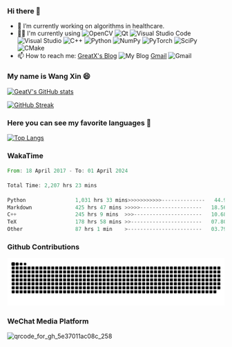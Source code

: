 ### Hi there 👋

- 🔭 I’m currently working on algorithms in healthcare.
- 👨‍💻 I'm currently using ![OpenCV](https://img.shields.io/badge/opencv-%23white.svg?style=flat-square&logo=opencv&logoColor=white)
![Qt](https://img.shields.io/badge/Qt-%23217346.svg?style=flat-square&logo=Qt&logoColor=white)
![Visual Studio Code](https://img.shields.io/badge/Visual%20Studio%20Code-0078d7.svg?style=flat-square&logo=visual-studio-code&logoColor=white)
![Visual Studio](https://img.shields.io/badge/Visual%20Studio-5C2D91.svg?style=flat-square&logo=visual-studio&logoColor=white)
![C++](https://img.shields.io/badge/c++-%2300599C.svg?style=flat-square&logo=c%2B%2B&logoColor=white)
![Python](https://img.shields.io/badge/python-3670A0?style=flat-square&logo=python&logoColor=ffdd54)
![NumPy](https://img.shields.io/badge/numpy-%23013243.svg?style=flat-square&logo=numpy&logoColor=white)
![PyTorch](https://img.shields.io/badge/PyTorch-%23EE4C2C.svg?style=flat-square&logo=PyTorch&logoColor=white)
![SciPy](https://img.shields.io/badge/SciPy-%230C55A5.svg?style=flat-square&logo=scipy&logoColor=%white)
![CMake](https://img.shields.io/badge/CMake-%23008FBA.svg?style=flat-square&logo=cmake&logoColor=white)
- 📫 How to reach me: [GreatX's Blog](https://vlight.me) ![My Blog](https://img.shields.io/website-up-down-green-red/https/vlight.me.svg)
[Gmail](mailto:xinwang614@gmail.com) ![Gmail](https://img.shields.io/badge/Gmail-D14836?style=flat-square&logo=gmail&logoColor=white)

### My name is Wang Xin 😄

[![GeatV's GitHub stats](https://github-readme-stats-greatv.vercel.app/api?username=GreatV&show_icons=true&theme=cobalt)](https://github.com/GreatV)

[![GitHub Streak](https://github-readme-streak-stats.herokuapp.com/?user=GreatV&theme=gotham)](https://git.io/streak-stats)

### Here you can see my favorite languages 🤔

[![Top Langs](https://github-readme-stats-greatv.vercel.app/api/top-langs/?username=GreatV&layout=compact&theme=gotham)](https://github.com/GreatV)

### WakaTime

<!--START_SECTION:waka-->

```rust
From: 18 April 2017 - To: 01 April 2024

Total Time: 2,207 hrs 23 mins

Python                1,031 hrs 33 mins>>>>>>>>>>>--------------   44.96 %
Markdown              425 hrs 47 mins >>>>>--------------------   18.56 %
C++                   245 hrs 9 mins  >>>----------------------   10.68 %
TeX                   178 hrs 58 mins >>-----------------------   07.80 %
Other                 87 hrs 1 min    >------------------------   03.79 %
```

<!--END_SECTION:waka-->

### Github Contributions

![](https://raw.githubusercontent.com/GreatV/GreatV/output/github-contribution-grid-snake.svg)

### WeChat Media Platform

![qrcode_for_gh_5e37011ac08c_258](https://github.com/GreatV/GreatV/assets/17264618/cdd7ce43-afee-4685-aec5-be6a7addb9cc)
